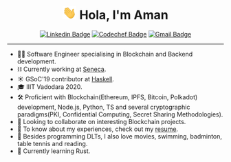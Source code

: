 <h1 align="center"><img src="./hey.gif" width="32"> Hola, I'm Aman</h1>

<div align="center">

[![Linkedin Badge](https://img.shields.io/badge/-amanyadav-blue?style=flat-square&logo=Linkedin&logoColor=white&link=https://www.linkedin.com/in/aman-yadav-4880bb152/)](https://www.linkedin.com/in/aman-yadav-4880bb152/)
[![Codechef Badge](https://img.shields.io/badge/-amay9000-5B4638?style=flat-square&logo=CodeChef&logoColor=white&link=https://www.codechef.com/users/amany9000)](https://www.codechef.com/users/amany9000)
[![Gmail Badge](https://img.shields.io/badge/-mail-c14438?style=flat-square&logo=Gmail&logoColor=white&link=mailto:amanyadavlko2502@gmail.com)](mailto:amanyadavlko2502@gmail.com)

</div>

---

- 👩‍💻 Software Engineer specialising in Blockchain and Backend development.
- ⛓️ Currently working at [Seneca](https://www.seneca.tech/).
- ☀️  GSoC'19 contributor at [Haskell](https://www.haskell.org/).
- 🎓 IIIT Vadodara 2020.
- 🛠 Proficient with Blockchain(Ethereum, IPFS, Bitcoin, Polkadot) development, Node.js, Python, TS and several cryptographic paradigms(PKI, Confidential Computing, Secret Sharing Methodologies).
- 👯 Looking to collaborate on interesting Blockchain projects.
- 📄 To know about my experiences, check out my [resume](https://drive.google.com/drive/folders/1SEhK383pB0b1NjKvOGEIC_wy0vP4ZpMW).
- 💬 Besides programming DLTs, I also love movies, swimming, badminton, table tennis and reading.
- 🌱 Currently learning Rust.
